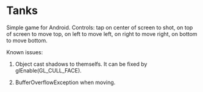 # Tanks
Simple game for Android. Controls: tap on center of screen to shot, on top of screen to move top, on left to move left, on right to move right, on bottom to move bottom.

Known issues:

1. Object cast shadows to themselfs. It can be fixed by glEnable(GL_CULL_FACE). 

2. BufferOverflowException when moving. 
